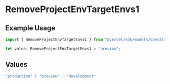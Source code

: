 # RemoveProjectEnvTargetEnvs1

## Example Usage

```typescript
import { RemoveProjectEnvTargetEnvs1 } from "@vercel/sdk/models/operations";

let value: RemoveProjectEnvTargetEnvs1 = "preview";
```

## Values

```typescript
"production" | "preview" | "development"
```
